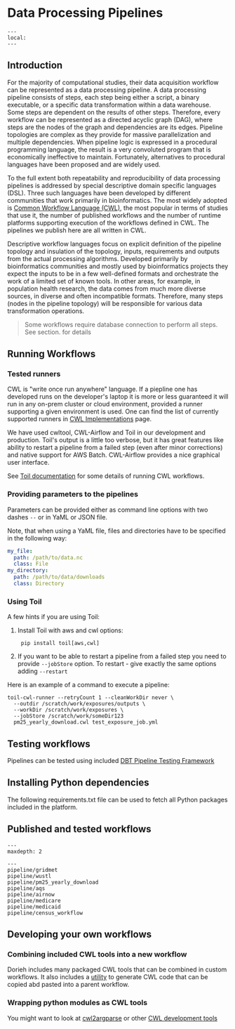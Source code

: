 # Data Processing Pipelines

```{contents}
---
local:
---
```

## Introduction

For the majority of computational studies, their data acquisition workflow can
be represented as a data processing pipeline. A data processing pipeline
consists of steps, each step being either a script, a binary executable, or a
specific data transformation within a data warehouse. Some steps are dependent
on the results of other steps. Therefore, every workflow can be represented as a
directed acyclic graph (DAG), where steps are the nodes of the graph and
dependencies are its edges. Pipeline topologies are complex as they provide for
massive parallelization and multiple dependencies. When pipeline logic is
expressed in a procedural programming language, the result is a very convoluted
program that is economically ineffective to maintain. Fortunately, alternatives
to procedural languages have been proposed and are widely used.

To the full extent both repeatability and reproducibility of data processing
pipelines is addressed by special descriptive domain specific languages (DSL).
Three such languages have been developed by different communities that work
primarily in bioinformatics. The most widely adopted is 
[Common Workflow Language (CWL)](https://www.commonwl.org/), 
the most popular in terms of studies that use it, the number of
published workflows and the number of runtime platforms supporting execution of
the workflows defined in CWL. The pipelines we publish here are all written
in CWL.

Descriptive workflow languages focus on explicit definition of the pipeline
topology and insulation of the topology, inputs, requirements and outputs from
the actual processing algorithms. Developed primarily by bioinformatics
communities and mostly used by bioinformatics projects they expect the inputs to
be in a few well-defined formats and orchestrate the work of a limited set of
known tools. In other areas, for example, in population health research, the
data comes from much more diverse sources, in diverse and often incompatible
formats. Therefore, many steps (nodes in the pipeline topology) will be
responsible for various data transformation operations. 
                                                           
> Some workflows require database connection to perform all steps.
> See [](DBConnections) section. for details

## Running Workflows
                   
### Tested runners

CWL is "write once run anywhere" language. If a piepline one has developed
runs on the developer's laptop it is more or less guaranteed it will run
in any on-prem cluster or cloud environment, provided a runner supporting
a given environment is used. One can find the list of currently 
supported runners in 
[CWL Implementations](https://www.commonwl.org/implementations/) page.

We have used cwltool, CWL-Airflow and Toil in our development
and production. Toil's output is a little too verbose, but it has
great features like ability to restart a pipeline from a failed
step (even after minor corrections) and native support for AWS Batch.
CWL-Airflow provides a nice graphical user interface.

See [Toil documentation](https://toil.readthedocs.io/en/latest/) 
for some details of running CWL workflows.
                                               
### Providing parameters to the pipelines

Parameters can be provided either as command line options
with two dashes `--` or in YaML or JSON file.

Note, that when using a YaML file, files and directories 
have to be specified in the following way:

```yaml
my_file:
  path: /path/to/data.nc
  class: File
my_directory:
  path: /path/to/data/downloads
  class: Directory

```

### Using Toil

A few hints if you are using Toil:

1. Install Toil with aws and cwl options:

        pip install toil[aws,cwl]
2. If you want to be able to restart a pipeline from a failed step you need to 
    provide `--jobStore` option. To restart - give exactly the same options
    adding `--restart` 

Here is an example of a command to execute a pipeline:

```shell
toil-cwl-runner --retryCount 1 --cleanWorkDir never \ 
  --outdir /scratch/work/exposures/outputs \ 
  --workDir /scratch/work/exposures \
  --jobStore /scratch/work/someDir123
  pm25_yearly_download.cwl test_exposure_job.yml 
```
                                                                                
## Testing workflows

Pipelines can be tested using included 
[DBT Pipeline Testing Framework](DBT)

## Installing Python dependencies
                                 
The following requirements.txt file can be used to fetch all 
Python packages included in the platform. 




## Published and tested workflows

```{toctree}
---
maxdepth: 2

---
pipeline/gridmet
pipeline/wustl
pipeline/pm25_yearly_download
pipeline/aqs
pipeline/airnow
pipeline/medicare
pipeline/medicaid
pipeline/census_workflow
```

## Developing your own workflows

### Combining included CWL tools into a new workflow

Dorieh includes many packaged CWL tools that can be combined in custom workflows. 
It also includes a [utility](members/cwl_collect_outputs) 
to generate CWL code that can be copied abd pasted into a parent
workflow.

### Wrapping python modules as CWL tools

You might want to look at [cwl2argparse](https://github.com/hexylena/argparse2tool#cwl-specific-functionality)
or other [CWL development tools](https://www.commonwl.org/tools/)


